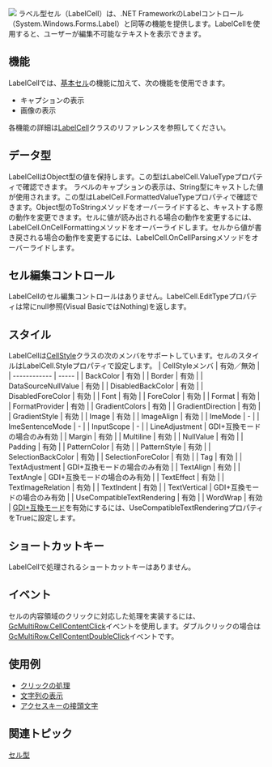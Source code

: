 ![](/DOCUMENT_SITE_LINK_PREFIX_HERE/document-site-files/images/f148c511-6e98-4b55-9904-150a375d5825/images/userguide/celltype_labelcell_01.png)
ラベル型セル（LabelCell）は、.NET FrameworkのLabelコントロール（System.Windows.Forms.Label）と同等の機能を提供します。LabelCellを使用すると、ユーザーが編集不可能なテキストを表示できます。

## 機能

LabelCellでは、[基本セル](gcdocsite__documentlink?toc-item-id=28dd4e2a-f861-4619-90a2-f710fa4a1ec4)の機能に加えて、次の機能を使用できます。
* キャプションの表示
* 画像の表示

各機能の詳細は[LabelCell](gcdocsite__documentlink?toc-item-id=29ce838d-7dce-4cd7-8d58-b68a2a30487d)クラスのリファレンスを参照してください。

## データ型

LabelCellはObject型の値を保持します。この型はLabelCell.ValueTypeプロパティで確認できます。
ラベルのキャプションの表示は、String型にキャストした値が使用されます。この型はLabelCell.FormattedValueTypeプロパティで確認できます。Object型のToStringメソッドをオーバーライドすると、キャストする際の動作を変更できます。セルに値が読み出される場合の動作を変更するには、LabelCell.OnCellFormattingメソッドをオーバーライドします。セルから値が書き戻される場合の動作を変更するには、LabelCell.OnCellParsingメソッドをオーバーライドします。

## セル編集コントロール

LabelCellのセル編集コントロールはありません。LabelCell.EditTypeプロパティは常にnull参照(Visual BasicではNothing)を返します。

## スタイル

LabelCellは[CellStyle](gcdocsite__documentlink?toc-item-id=af4fafb4-d9ba-4c3f-b97e-e49e17930e99)クラスの次のメンバをサポートしています。セルのスタイルはLabelCell.Styleプロパティで設定します。
| CellStyleメンバ | 有効／無効 |
| ------------ | ----- |
| BackColor | 有効 |
| Border | 有効 |
| DataSourceNullValue | 有効 |
| DisabledBackColor | 有効 |
| DisabledForeColor | 有効 |
| Font | 有効 |
| ForeColor | 有効 |
| Format | 有効 |
| FormatProvider | 有効 |
| GradientColors | 有効 |
| GradientDirection | 有効 |
| GradientStyle | 有効 |
| Image | 有効 |
| ImageAlign | 有効 |
| ImeMode | - |
| ImeSentenceMode | - |
| InputScope | - |
| LineAdjustment | GDI+互換モードの場合のみ有効 |
| Margin | 有効 |
| Multiline | 有効 |
| NullValue | 有効 |
| Padding | 有効 |
| PatternColor | 有効 |
| PatternStyle | 有効 |
| SelectionBackColor | 有効 |
| SelectionForeColor | 有効 |
| Tag | 有効 |
| TextAdjustment | GDI+互換モードの場合のみ有効 |
| TextAlign | 有効 |
| TextAngle | GDI+互換モードの場合のみ有効 |
| TextEffect | 有効 |
| TextImageRelation | 有効 |
| TextIndent | 有効 |
| TextVertical | GDI+互換モードの場合のみ有効 |
| UseCompatibleTextRendering | 有効 |
| WordWrap | 有効 |
[GDI+互換モード](gcdocsite__documentlink?toc-item-id=9b34fee2-3101-44f6-8e71-6cd80cca6a4d)を有効にするには、UseCompatibleTextRenderingプロパティをTrueに設定します。

## ショートカットキー

LabelCellで処理されるショートカットキーはありません。

## イベント

セルの内容領域のクリックに対応した処理を実装するには、[GcMultiRow.CellContentClick](gcdocsite__documentlink?toc-item-id=a59fc2ac-3093-446c-98fe-5b601036b877)イベントを使用します。ダブルクリックの場合は[GcMultiRow.CellContentDoubleClick](gcdocsite__documentlink?toc-item-id=c87ff18a-8c70-408b-9728-dca7487b3ceb)イベントです。

## 使用例

* [クリックの処理](gcdocsite__documentlink?toc-item-id=06070c96-16ab-42d8-83e1-fd474d51b297)
* [文字列の表示](gcdocsite__documentlink?toc-item-id=38fe5288-272d-4c50-b953-048aa1ec840e)
* [アクセスキーの接頭文字](gcdocsite__documentlink?toc-item-id=29716542-2d32-49f0-aa69-197a395f76d0)

## 関連トピック

[セル型](gcdocsite__documentlink?toc-item-id=53f8b81b-ef95-42e6-b7e8-1e7438c9cf39)